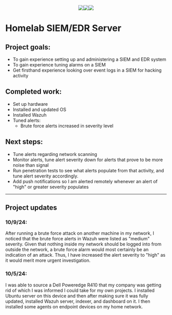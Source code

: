 <p style="text-align: center"><a href = "Projects/index"><img src= "https://img.shields.io/badge/Projects-teal?style=for-the-badge"></a><a href="https://gafabic.github.io"><img src="https://img.shields.io/badge/Home-green?style=for-the-badge"></a><a href = "Writeups/index"><img src = "https://img.shields.io/badge/Writeups-teal?style=for-the-badge"></a></p>

# Homelab SIEM/EDR Server

## Project goals:
- To gain experience setting up and administering a SIEM and EDR system
- To gain experience tuning alarms on a SIEM
- Get firsthand experience looking over event logs in a SIEM for hacking activity

## Completed work:
- Set up hardware
- Installed and updated OS
- Installed Wazuh
- Tuned alerts:
	- Brute force alerts increased in severity level

## Next steps:
- Tune alerts regarding network scanning
- Monitor alerts, tune alert severity down for alerts that prove to be more noise than signal
- Run penetration tests to see what alerts populate from that activity, and tune alert severity accordingly.
- Add push notifications so I am alerted remotely whenever an alert of "high" or greater severity populates

---
## Project updates

### 10/9/24:
After running a brute force attack on another machine in my network, I noticed that the brute force alerts in Wazuh were listed as "medium" severity. Given that nothing inside my network should be logged into from outside the network, a brute force alarm would most certainly be an indication of an attack. Thus, I have increased the alert severity to "high" as it would merit more urgent investigation.

### 10/5/24:
I was able to source a Dell Poweredge R410 that my company was getting rid of which I was informed I could take for my own projects. I installed Ubuntu server on this device and then after making sure it was fully updated, installed Wazuh server, indexer, and dashboard on it. I then installed some agents on endpoint devices on my home network.